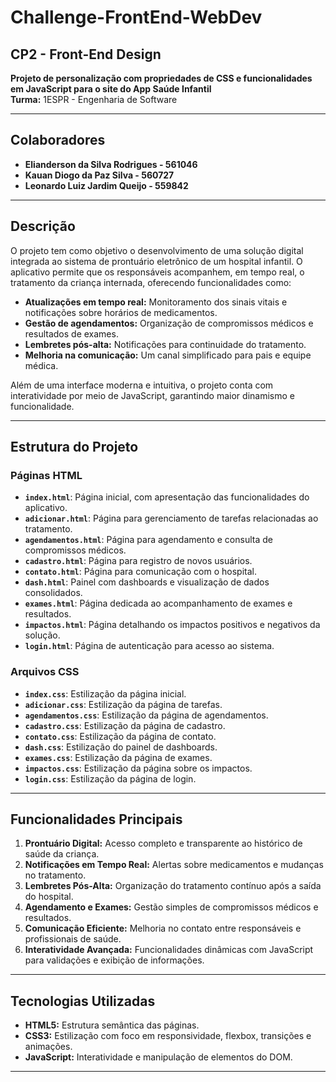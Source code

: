 # Challenge-FrontEnd-WebDev

## CP2 - Front-End Design  
**Projeto de personalização com propriedades de CSS e funcionalidades em JavaScript para o site do App Saúde Infantil**  
**Turma:** 1ESPR - Engenharia de Software  

---

## Colaboradores
- **Elianderson da Silva Rodrigues - 561046**  
- **Kauan Diogo da Paz Silva - 560727**  
- **Leonardo Luiz Jardim Queijo - 559842**  

---

## Descrição
O projeto tem como objetivo o desenvolvimento de uma solução digital integrada ao sistema de prontuário eletrônico de um hospital infantil. O aplicativo permite que os responsáveis acompanhem, em tempo real, o tratamento da criança internada, oferecendo funcionalidades como:  
- **Atualizações em tempo real:** Monitoramento dos sinais vitais e notificações sobre horários de medicamentos.  
- **Gestão de agendamentos:** Organização de compromissos médicos e resultados de exames.  
- **Lembretes pós-alta:** Notificações para continuidade do tratamento.  
- **Melhoria na comunicação:** Um canal simplificado para pais e equipe médica.  

Além de uma interface moderna e intuitiva, o projeto conta com interatividade por meio de JavaScript, garantindo maior dinamismo e funcionalidade.

---

## Estrutura do Projeto

### **Páginas HTML**
- **`index.html`**: Página inicial, com apresentação das funcionalidades do aplicativo.  
- **`adicionar.html`**: Página para gerenciamento de tarefas relacionadas ao tratamento.  
- **`agendamentos.html`**: Página para agendamento e consulta de compromissos médicos.  
- **`cadastro.html`**: Página para registro de novos usuários.  
- **`contato.html`**: Página para comunicação com o hospital.  
- **`dash.html`**: Painel com dashboards e visualização de dados consolidados.  
- **`exames.html`**: Página dedicada ao acompanhamento de exames e resultados.  
- **`impactos.html`**: Página detalhando os impactos positivos e negativos da solução.  
- **`login.html`**: Página de autenticação para acesso ao sistema.  

### **Arquivos CSS**
- **`index.css`**: Estilização da página inicial.  
- **`adicionar.css`**: Estilização da página de tarefas.  
- **`agendamentos.css`**: Estilização da página de agendamentos.  
- **`cadastro.css`**: Estilização da página de cadastro.  
- **`contato.css`**: Estilização da página de contato.  
- **`dash.css`**: Estilização do painel de dashboards.  
- **`exames.css`**: Estilização da página de exames.  
- **`impactos.css`**: Estilização da página sobre os impactos.  
- **`login.css`**: Estilização da página de login.  

---

## Funcionalidades Principais
1. **Prontuário Digital:** Acesso completo e transparente ao histórico de saúde da criança.  
2. **Notificações em Tempo Real:** Alertas sobre medicamentos e mudanças no tratamento.  
3. **Lembretes Pós-Alta:** Organização do tratamento contínuo após a saída do hospital.  
4. **Agendamento e Exames:** Gestão simples de compromissos médicos e resultados.  
5. **Comunicação Eficiente:** Melhoria no contato entre responsáveis e profissionais de saúde.  
6. **Interatividade Avançada:** Funcionalidades dinâmicas com JavaScript para validações e exibição de informações.  

---

## Tecnologias Utilizadas
- **HTML5:** Estrutura semântica das páginas.  
- **CSS3:** Estilização com foco em responsividade, flexbox, transições e animações.  
- **JavaScript:** Interatividade e manipulação de elementos do DOM.  

---

